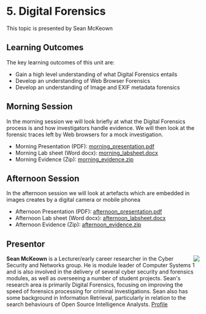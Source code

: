 # 5. Digital Forensics
This topic is presented by Sean McKeown

## Learning Outcomes
The key learning outcomes of this unit are:

* Gain a high level understanding of what Digital Forensics entails
* Develop an understanding of Web Browser Forensics
* Develop an understanding of Image and EXIF metadata forensics


## Morning Session
In the morning session we will look briefly at what the Digital Forensics process is and how investigators handle evidence.
We will then look at the forensic traces left by Web browsers for a mock investigation.
* Morning Presentation (PDF): [morning_presentation.pdf](morning_presentation.pdf)
* Morning Lab sheet (Word docx): [morning_labsheet.docx](morning_labsheet.docx)
* Morning Evidence (Zip): [morning_evidence.zip](https://www.dropbox.com/s/yfvhpypq6gr2tp9/morning_evidence.zip?dl=1)


## Afternoon Session
In the afternoon session we will look at artefacts which are embedded in images creates by a digital camera or mobile phonea
* Afternoon Presentation (PDF): [afternoon_presentation.pdf](afternoon_presentation.pdf)
* Afternoon Lab sheet (Word docx): [afternoon_labsheet.docx](afternoon_labsheet.docx)
* Afternoon Evidence (Zip): [afternoon_evidence.zip](afternoon_evidence.zip)



## Presentor
<img src="https://www.napier.ac.uk/~/media/worktribe/person/file-122339.jpg?h=200&as=1&hash=677F6F96FAB36288CD92971A39BC634136F53C86" align="right"/> <b>Sean McKeown</b> is a Lecturer/early career researcher in the Cyber Security and Networks group. He is module leader of Computer Systems 1 and is also involved in the delivery of several cyber security and forensics modules, as well as overseeing a number of student projects. Sean's research area is primarily Digital Forensics, focusing on improving the speed of forensics processing for criminal investigations. Sean also has some background in Information Retrieval, particularly in relation to the search behaviours of Open Source Intelligence Analysts. [Profile](https://www.napier.ac.uk/people/sean-mckeown)
